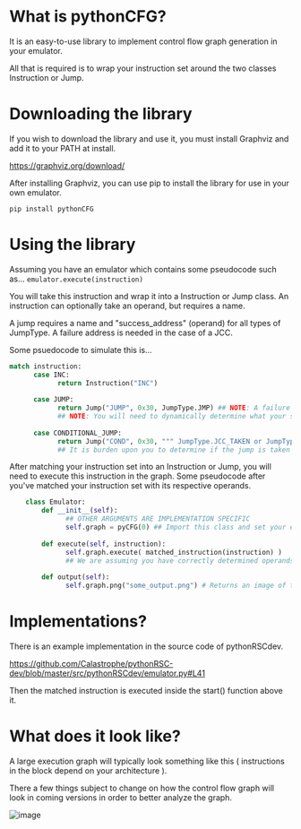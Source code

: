 # What is pythonCFG?
It is an easy-to-use library to implement control flow graph generation in your emulator.

All that is required is to wrap your instruction set around the two classes Instruction or Jump.



# Downloading the library
If you wish to download the library and use it, you must install Graphviz and add it to your PATH at install.

https://graphviz.org/download/

After installing Graphviz, you can use pip to install the library for use in your own emulator.

``pip install pythonCFG``

# Using the library
Assuming you have an emulator which contains some pseudocode such as...
``emulator.execute(instruction)``

You will take this instruction and wrap it into a Instruction or Jump class.
An instruction can optionally take an operand, but requires a name.

A jump requires a name and "success_address" (operand) for all types of JumpType. A failure address is needed in the case of a JCC.

Some psuedocode to simulate this is...

```py
match instruction:
      case INC:
            return Instruction("INC")
            
      case JUMP:
            return Jump("JUMP", 0x30, JumpType.JMP) ## NOTE: A failure address is not needed as this is an absolute jump!
            ## NOTE: You will need to dynamically determine what your success_address and failure_address.
            
      case CONDITIONAL_JUMP:
            return Jump("COND", 0x30, """ JumpType.JCC_TAKEN or JumpType.JCC_NOT_TAKEN """, 0x20) ## NOTE: A failure address is needed as this is conditional.
            ## It is burden upon you to determine if the jump is taken or not as it is not feasible for this library and its goals.
```

After matching your instruction set into an Instruction or Jump, you will need to execute this instruction in the graph.
Some pseudocode after you've matched your instruction set with its respective operands.
```py
    class Emulator:
        def __init__(self):
              ## OTHER ARGUMENTS ARE IMPLEMENTATION SPECIFIC
              self.graph = pyCFG(0) ## Import this class and set your entry point address ( in this case 0 ).
              
        def execute(self, instruction):
              self.graph.execute( matched_instruction(instruction) ) 
              ## We are assuming you have correctly determined operands in matched_instruction.
              
        def output(self):
              self.graph.png("some_output.png") # Returns an image of the control flow graph.
```

# Implementations?

There is an example implementation in the source code of pythonRSCdev.

https://github.com/Calastrophe/pythonRSC-dev/blob/master/src/pythonRSCdev/emulator.py#L41

Then the matched instruction is executed inside the start() function above it.


# What does it look like?

A large execution graph will typically look something like this ( instructions in the block depend on your architecture ).

There a few things subject to change on how the control flow graph will look in coming versions in order to better analyze the graph.

![image](https://user-images.githubusercontent.com/74928681/215513107-28c75e94-7209-4958-a671-c1cc742acc5c.png)
